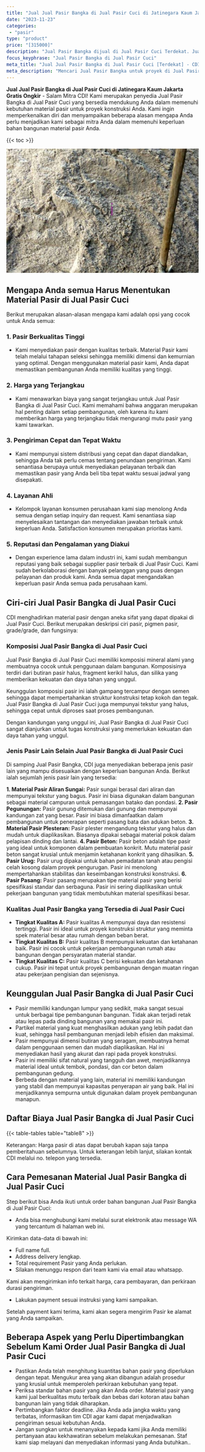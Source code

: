 ```yaml
---
title: "Jual Jual Pasir Bangka di Jual Pasir Cuci di Jatinegara Kaum Jakarta Gratis Ongkir"
date: "2023-11-23"
categories:
 - "pasir"
type: "product"
price: "[315000]"
description: "Jual Pasir Bangka dijual di Jual Pasir Cuci Terdekat. Jual Pasir Bangka ini sering dipakai dalam proyek konstruksi sebagai material adukan yang terpilih dan halus. Silakan hubungi kami untuk informasi lebih lanjut."
focus_keyphrase: "Jual Pasir Bangka di Jual Pasir Cuci"
meta_title: "Jual Jual Pasir Bangka di Jual Pasir Cuci [Terdekat] - CDI"
meta_description: "Mencari Jual Pasir Bangka untuk proyek di Jual Pasir Cuci? Kami memiliki Jual Pasir Bangka berkualitas untuk bahan campuran. Raih penawaran terbaik sekarang."
---
```


**Jual Jual Pasir Bangka di Jual Pasir Cuci di Jatinegara Kaum Jakarta Gratis Ongkir** - Salam Mitra CDI! Kami merupakan penyedia Jual Pasir Bangka di Jual Pasir Cuci yang bersedia mendukung Anda dalam memenuhi kebutuhan material pasir untuk proyek konstruksi Anda. Kami ingin memperkenalkan diri dan menyampaikan beberapa alasan mengapa Anda perlu menjadikan kami sebagai mitra Anda dalam memenuhi keperluan bahan bangunan material pasir Anda.

{{< toc >}}

![Jual Jual Pasir Bangka di Jual Pasir Cuci di Jatinegara Kaum Jakarta Gratis Ongkir](/images/pasir/pasir-bangunan-13.jpg)

## Mengapa Anda semua Harus Menentukan Material Pasir di Jual Pasir Cuci

Berikut merupakan alasan-alasan mengapa kami adalah opsi yang cocok untuk Anda semua:

### 1. Pasir Berkualitas Tinggi

*   Kami menyediakan pasir dengan kualitas terbaik. Material Pasir kami telah melalui tahapan seleksi sehingga memiliki dimensi dan kemurnian yang optimal. Dengan menggunakan material pasir kami, Anda dapat memastikan pembangunan Anda memiliki kualitas yang tinggi.

### 2. Harga yang Terjangkau

*   Kami menawarkan biaya yang sangat terjangkau untuk Jual Pasir Bangka di Jual Pasir Cuci. Kami memahami bahwa anggaran merupakan hal penting dalam setiap pembangunan, oleh karena itu kami memberikan harga yang terjangkau tidak mengurangi mutu pasir yang kami tawarkan.

### 3. Pengiriman Cepat dan Tepat Waktu

*   Kami mempunyai sistem distribusi yang cepat dan dapat diandalkan, sehingga Anda tak perlu cemas tentang penundaan pengiriman. Kami senantiasa berupaya untuk menyediakan pelayanan terbaik dan memastikan pasir yang Anda beli tiba tepat waktu sesuai jadwal yang disepakati.

### 4. Layanan Ahli

*   Kelompok layanan konsumen perusahaan kami siap menolong Anda semua dengan setiap inquiry dan request. Kami senantiasa siap menyelesaikan tantangan dan menyediakan jawaban terbaik untuk keperluan Anda. Satisfaction konsumen merupakan prioritas kami.

### 5. Reputasi dan Pengalaman yang Diakui

*   Dengan experience lama dalam industri ini, kami sudah membangun reputasi yang baik sebagai supplier pasir terbaik di Jual Pasir Cuci. Kami sudah berkolaborasi dengan banyak pelanggan yang puas dengan pelayanan dan produk kami. Anda semua dapat mengandalkan keperluan pasir Anda semua pada perusahaan kami.

## Ciri-ciri Jual Pasir Bangka di Jual Pasir Cuci

CDI menghadirkan material pasir dengan aneka sifat yang dapat dipakai di Jual Pasir Cuci. Berikut merupakan deskripsi ciri pasir, pigmen pasir, grade/grade, dan fungsinya:

### Komposisi Jual Pasir Bangka di Jual Pasir Cuci

Jual Pasir Bangka di Jual Pasir Cuci memiliki komposisi mineral alami yang membuatnya cocok untuk penggunaan dalam bangunan. Komposisinya terdiri dari butiran pasir halus, fragment kerikil halus, dan silika yang memberikan kekuatan dan daya tahan yang unggul.

Keunggulan komposisi pasir ini ialah gampang tercampur dengan semen sehingga dapat mempertahankan struktur konstruksi tetap kokoh dan tegak. Jual Pasir Bangka di Jual Pasir Cuci juga mempunyai tekstur yang halus, sehingga cepat untuk diproses saat proses pembangunan.

Dengan kandungan yang unggul ini, Jual Pasir Bangka di Jual Pasir Cuci sangat dianjurkan untuk tugas konstruksi yang memerlukan kekuatan dan daya tahan yang unggul.

### Jenis Pasir Lain Selain Jual Pasir Bangka di Jual Pasir Cuci

Di samping Jual Pasir Bangka, CDI juga menyediakan beberapa jenis pasir lain yang mampu disesuaikan dengan keperluan bangunan Anda. Berikut ialah sejumlah jenis pasir lain yang tersedia:

**1\. Material Pasir Aliran Sungai:** Pasir sungai berasal dari aliran dan mempunyai tekstur yang bagus. Pasir ini biasa digunakan dalam bangunan sebagai material campuran untuk pemasangan batako dan pondasi.
**2\. Pasir Pegunungan:** Pasir gunung ditemukan dari gunung dan mempunyai kandungan zat yang besar. Pasir ini biasa dimanfaatkan dalam pembangunan untuk penerapan seperti pasang bata dan adukan beton.
**3\. Material Pasir Plesteran:** Pasir plester mengandung tekstur yang halus dan mudah untuk diaplikasikan. Biasanya dipakai sebagai material pokok dalam pelapisan dinding dan lantai.
**4\. Pasir Beton:** Pasir beton adalah tipe pasir yang ideal untuk komponen dalam pembuatan konkrit. Mutu material pasir beton sangat krusial untuk menjamin ketahanan konkrit yang dihasilkan.
**5\. Pasir Urug:** Pasir urug dipakai untuk bahan pemadatan tanah atau pengisi celah kosong dalam proyek pengurugan. Pasir ini menolong mempertahankan stabilitas dan keseimbangan konstruksi konstruksi.
**6\. Pasir Pasang:** Pasir pasang merupakan tipe material pasir yang berisi spesifikasi standar dan serbaguna. Pasir ini sering diaplikasikan untuk pekerjaan bangunan yang tidak membutuhkan material spesifikasi besar.

### Kualitas Jual Pasir Bangka yang Tersedia di Jual Pasir Cuci

*   **Tingkat Kualitas A:** Pasir kualitas A mempunyai daya dan resistensi tertinggi. Pasir ini ideal untuk proyek konstruksi struktur yang meminta spek material besar atau rumah dengan beban berat.
*   **Tingkat Kualitas B:** Pasir kualitas B mempunyai kekuatan dan ketahanan baik. Pasir ini cocok untuk pekerjaan pembangunan rumah atau bangunan dengan persyaratan material standar.
*   **Tingkat Kualitas C:** Pasir kualitas C berisi kekuatan dan ketahanan cukup. Pasir ini tepat untuk proyek pembangunan dengan muatan ringan atau pekerjaan pengisian dan sejenisnya.

## Keunggulan Jual Pasir Bangka di Jual Pasir Cuci

*   Pasir memiliki kandungan lumpur yang sedikit, maka sangat sesuai untuk berbagai tipe pembangunan bangunan. Tidak akan terjadi retak atau lepas pada dinding bangunan yang memakai pasir ini.
*   Partikel material yang kuat menghasilkan adukan yang lebih padat dan kuat, sehingga hasil pembangunan menjadi lebih efisien dan maksimal.
*   Pasir mempunyai dimensi butiran yang seragam, membuatnya hemat dalam penggunaan semen dan mudah diaplikasikan. Hal ini menyediakan hasil yang akurat dan rapi pada proyek konstruksi.
*   Pasir ini memiliki sifat natural yang tangguh dan awet, menjadikannya material ideal untuk tembok, pondasi, dan cor beton dalam pembangunan gedung.
*   Berbeda dengan material yang lain, material ini memiliki kandungan yang stabil dan mempunyai kapasitas penyerapan air yang baik. Hal ini menjadikannya sempurna untuk digunakan dalam proyek pembangunan manapun.

## Daftar Biaya Jual Pasir Bangka di Jual Pasir Cuci

{{< table-tables table="table8" >}}

Keterangan: Harga pasir di atas dapat berubah kapan saja tanpa pemberitahuan sebelumnya. Untuk keterangan lebih lanjut, silakan kontak CDI melalui no. telepon yang tersedia.

## Cara Pemesanan Material Jual Pasir Bangka di Jual Pasir Cuci

Step berikut bisa Anda ikuti untuk order bahan bangunan Jual Pasir Bangka di Jual Pasir Cuci:

*   Anda bisa menghubungi kami melalui surat elektronik atau message WA yang tercantum di halaman web ini.

Kirimkan data-data di bawah ini:

*   Full name full.
*   Address delivery lengkap.
*   Total requirement Pasir yang Anda perlukan.
*   Silakan menunggu respon dari team kami via email atau whatsapp.

Kami akan mengirimkan info terkait harga, cara pembayaran, dan perkiraan durasi pengiriman.
*   Lakukan payment sesuai instruksi yang kami sampaikan.

Setelah payment kami terima, kami akan segera mengirim Pasir ke alamat yang Anda sampaikan.

## Beberapa Aspek yang Perlu Dipertimbangkan Sebelum Kami Order Jual Pasir Bangka di Jual Pasir Cuci

*   Pastikan Anda telah menghitung kuantitas bahan pasir yang diperlukan dengan tepat. Mengukur area yang akan dibangun adalah prosedur yang krusial untuk memperoleh perkiraan kebutuhan yang tepat.
*   Periksa standar bahan pasir yang akan Anda order. Material pasir yang kami jual berkualitas mutu terbaik dan bebas dari kotoran atau bahan bangunan lain yang tidak diharapkan.
*   Pertimbangkan faktor deadline. Jika Anda ada jangka waktu yang terbatas, informasikan tim CDI agar kami dapat menjadwalkan pengiriman sesuai kebutuhan Anda.
*   Jangan sungkan untuk menanyakan kepada kami jika Anda memiliki pertanyaan atau kekhawatiran sebelum melakukan pemesanan. Staf kami siap melayani dan menyediakan informasi yang Anda butuhkan..